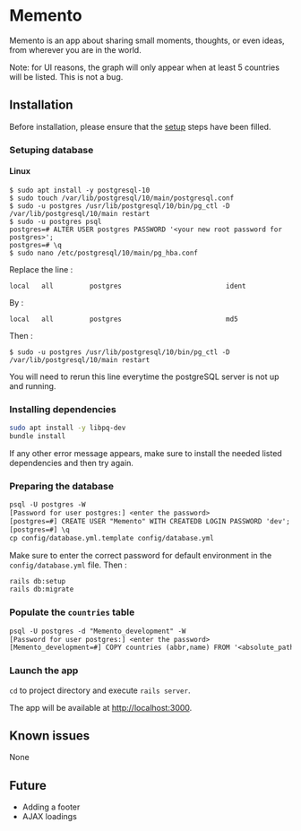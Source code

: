 # Memento

Memento is an app about sharing small moments, thoughts, or even ideas, from wherever you are in the world.

Note: for UI reasons, the graph will only appear when at least 5 countries will be listed. This is not a bug.

## Installation

Before installation, please ensure that the [setup](SETUP.md) steps have been filled.

### Setuping database

#### Linux

```
$ sudo apt install -y postgresql-10
$ sudo touch /var/lib/postgresql/10/main/postgresql.conf
$ sudo -u postgres /usr/lib/postgresql/10/bin/pg_ctl -D /var/lib/postgresql/10/main restart
$ sudo -u postgres psql
postgres=# ALTER USER postgres PASSWORD '<your new root password for postgres>';
postgres=# \q
$ sudo nano /etc/postgresql/10/main/pg_hba.conf
```

Replace the line :

```
local   all         postgres                          ident
```

By :

```
local   all         postgres                          md5
```

Then : 

```
$ sudo -u postgres /usr/lib/postgresql/10/bin/pg_ctl -D /var/lib/postgresql/10/main restart
```

You will need to rerun this line everytime the postgreSQL server is not up and running.

### Installing dependencies

```bash
sudo apt install -y libpq-dev
bundle install
```

If any other error message appears, make sure to install the needed listed dependencies and then try again.

### Preparing the database

```txt
psql -U postgres -W
[Password for user postgres:] <enter the password>
[postgres=#] CREATE USER "Memento" WITH CREATEDB LOGIN PASSWORD 'dev';
[postgres=#] \q
cp config/database.yml.template config/database.yml
```

Make sure to enter the correct password for default environment in the `config/database.yml` file. Then :

```bash
rails db:setup
rails db:migrate
```

### Populate the `countries` table

```txt
psql -U postgres -d "Memento_development" -W
[Password for user postgres:] <enter the password>
[Memento_development=#] COPY countries (abbr,name) FROM '<absolute_path_to_parent_folder>/Memento/resources/countries.csv' CSV ENCODING 'UTF-8' delimiter ',';
```

### Launch the app

`cd` to project directory and execute `rails server`.

The app will be available at <http://localhost:3000>.

## Known issues

None

## Future

- Adding a footer
- AJAX loadings
